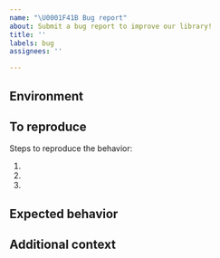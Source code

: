 ```yaml
---
name: "\U0001F41B Bug report"
about: Submit a bug report to improve our library!
title: ''
labels: bug
assignees: ''

---
```


<!-- Please check for related issues (both open and closed) before filing this issue. -->

## Environment
<!-- Please copy paste the output of running `composer_collect_env` below-->
<!--
    If you can't install composer for some reason, you can also use the PyTorch collect env script

    wget https://raw.githubusercontent.com/pytorch/pytorch/main/torch/utils/collect_env.py
    # For security purposes, please check the contents of collect_env.py before running it.
    python collect_env.py
-->

## To reproduce

Steps to reproduce the behavior:

1.
2.
3.

## Expected behavior

<!-- A clear and concise description of what you would expect to happen. -->

## Additional context

<!-- Please provide any additional context. -->
